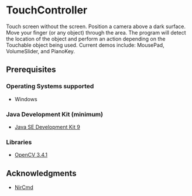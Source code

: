 # TouchController
Touch screen without the screen. Position a camera above a dark surface. Move your finger (or any object) through the area. The program will detect the location of the object and perform an action depending on the Touchable object being used.
Current demos include: MousePad, VolumeSlider, and PianoKey.

## Prerequisites
### Operating Systems supported
* Windows
### Java Development Kit (minimum)
* [Java SE Development Kit 9](http://www.oracle.com/technetwork/java/javase/downloads/jdk9-downloads-3848520.html)
### Libraries
* [OpenCV 3.4.1](https://opencv.org/releases.html)

## Acknowledgments
* [NirCmd](http://www.nirsoft.net/utils/nircmd.html)
